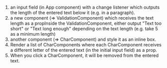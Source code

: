 
1. an input field (in App component) with a change listener which outputs the length of the entered text below it (e.g. in a paragraph).
2. a new component (=> ValidationComponent) which receives the text length as a propInside the ValidationComponent, either output "Text too short" or "Text long enough" depending on the text length (e.g. take 5 as a minimum length)
3. another component (=> CharComponent) and style it as an inline box.
4. Render a list of CharComponents where each CharComponent receives a different letter of the entered text (in the initial input field) as a prop.
5. When you click a CharComponent, it will be removed from the entered text.
    
